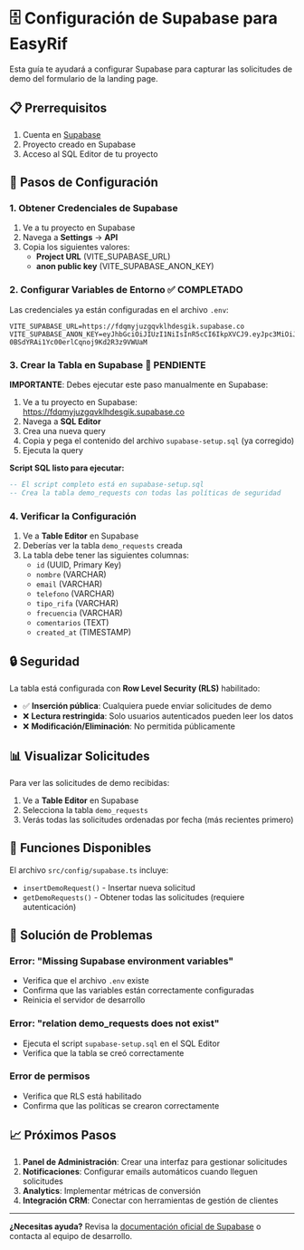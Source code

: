 # 🗄️ Configuración de Supabase para EasyRif

Esta guía te ayudará a configurar Supabase para capturar las solicitudes de demo del formulario de la landing page.

## 📋 Prerrequisitos

1. Cuenta en [Supabase](https://supabase.com)
2. Proyecto creado en Supabase
3. Acceso al SQL Editor de tu proyecto

## 🚀 Pasos de Configuración

### 1. Obtener Credenciales de Supabase

1. Ve a tu proyecto en Supabase
2. Navega a **Settings** → **API**
3. Copia los siguientes valores:
   - **Project URL** (VITE_SUPABASE_URL)
   - **anon public key** (VITE_SUPABASE_ANON_KEY)

### 2. Configurar Variables de Entorno ✅ COMPLETADO

Las credenciales ya están configuradas en el archivo `.env`:
```env
VITE_SUPABASE_URL=https://fdqmyjuzgqvklhdesgik.supabase.co
VITE_SUPABASE_ANON_KEY=eyJhbGciOiJIUzI1NiIsInR5cCI6IkpXVCJ9.eyJpc3MiOiJzdXBhYmFzZSIsInJlZiI6ImZkcW15anV6Z3F2a2xoZGVzZ2lrIiwicm9sZSI6ImFub24iLCJpYXQiOjE3NTQxMTQ4MzIsImV4cCI6MjA2OTY5MDgzMn0.kJMvEuoO-0BSdYRAi1Yc00erlCqnoj9Kd2R3z9VWUaM
```

### 3. Crear la Tabla en Supabase 🔄 PENDIENTE

**IMPORTANTE**: Debes ejecutar este paso manualmente en Supabase:

1. Ve a tu proyecto en Supabase: https://fdqmyjuzgqvklhdesgik.supabase.co
2. Navega a **SQL Editor**
3. Crea una nueva query
4. Copia y pega el contenido del archivo `supabase-setup.sql` (ya corregido)
5. Ejecuta la query

**Script SQL listo para ejecutar:**
```sql
-- El script completo está en supabase-setup.sql
-- Crea la tabla demo_requests con todas las políticas de seguridad
```

### 4. Verificar la Configuración

1. Ve a **Table Editor** en Supabase
2. Deberías ver la tabla `demo_requests` creada
3. La tabla debe tener las siguientes columnas:
   - `id` (UUID, Primary Key)
   - `nombre` (VARCHAR)
   - `email` (VARCHAR)
   - `telefono` (VARCHAR)
   - `tipo_rifa` (VARCHAR)
   - `frecuencia` (VARCHAR)
   - `comentarios` (TEXT)
   - `created_at` (TIMESTAMP)

## 🔒 Seguridad

La tabla está configurada con **Row Level Security (RLS)** habilitado:

- ✅ **Inserción pública**: Cualquiera puede enviar solicitudes de demo
- ❌ **Lectura restringida**: Solo usuarios autenticados pueden leer los datos
- ❌ **Modificación/Eliminación**: No permitida públicamente

## 📊 Visualizar Solicitudes

Para ver las solicitudes de demo recibidas:

1. Ve a **Table Editor** en Supabase
2. Selecciona la tabla `demo_requests`
3. Verás todas las solicitudes ordenadas por fecha (más recientes primero)

## 🔧 Funciones Disponibles

El archivo `src/config/supabase.ts` incluye:

- `insertDemoRequest()` - Insertar nueva solicitud
- `getDemoRequests()` - Obtener todas las solicitudes (requiere autenticación)

## 🚨 Solución de Problemas

### Error: "Missing Supabase environment variables"
- Verifica que el archivo `.env` existe
- Confirma que las variables están correctamente configuradas
- Reinicia el servidor de desarrollo

### Error: "relation demo_requests does not exist"
- Ejecuta el script `supabase-setup.sql` en el SQL Editor
- Verifica que la tabla se creó correctamente

### Error de permisos
- Verifica que RLS está habilitado
- Confirma que las políticas se crearon correctamente

## 📈 Próximos Pasos

1. **Panel de Administración**: Crear una interfaz para gestionar solicitudes
2. **Notificaciones**: Configurar emails automáticos cuando lleguen solicitudes
3. **Analytics**: Implementar métricas de conversión
4. **Integración CRM**: Conectar con herramientas de gestión de clientes

---

**¿Necesitas ayuda?** Revisa la [documentación oficial de Supabase](https://supabase.com/docs) o contacta al equipo de desarrollo.